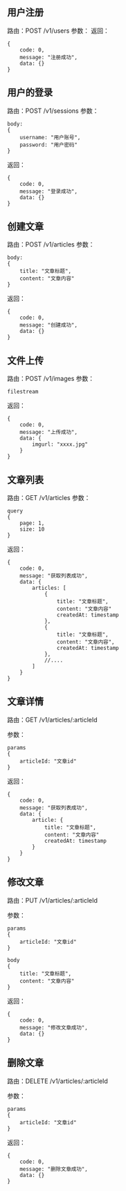 ## 用户注册

路由：POST /v1/users
参数：
返回：
    
    {
        code: 0,
        message: "注册成功",
        data: {}
    }

## 用户的登录

路由：POST /v1/sessions
参数：
    
    body:
    {
        username: "用户账号",
        password: "用户密码"
    }
    
返回：

    {
        code: 0,
        message: "登录成功",
        data: {}
    }

## 创建文章

路由：POST /v1/articles
参数：

    body:
    {
        title: "文章标题",
        content: "文章内容"
    }
    
    
返回：

    {
        code: 0,
        message: "创建成功",
        data: {}
    }

## 文件上传

路由：POST /v1/images
参数： 

    filestream
    

返回：

    {
        code: 0,
        message: "上传成功",
        data: {
            imgurl: "xxxx.jpg"
        }
    }

## 文章列表

路由：GET /v1/articles
参数：

    query
    {
        page: 1,
        size: 10
    }
    
    
返回：

    {
        code: 0,
        message: "获取列表成功",
        data: {
            articles: [
                {
                    title: "文章标题",
                    content: "文章内容"
                    createdAt: timestamp
                },
                {
                    title: "文章标题",
                    content: "文章内容",
                    createdAt: timestamp
                },
                //....
            ]
        }
    }

## 文章详情

路由：GET /v1/articles/:articleId
    
参数：

    params
    {
        articleId: "文章id"
    }
    
返回：

    {
        code: 0,
        message: "获取列表成功",
        data: {
            article: {
                title: "文章标题",
                content: "文章内容"
                createdAt: timestamp
            }
        }
    }

## 修改文章

路由：PUT /v1/articles/:articleId
    
参数：

    params
    {
        articleId: "文章id"
    }
    
    body
    {
        title: "文章标题",
        content: "文章内容"
    }
    
返回：

    {
        code: 0,
        message: "修改文章成功",
        data: {}
    }

## 删除文章

路由：DELETE /v1/articles/:articleId
    
参数：

    params
    {
        articleId: "文章id"
    }
    
    
返回：

    {
        code: 0,
        message: "删除文章成功",
        data: {}
    }
